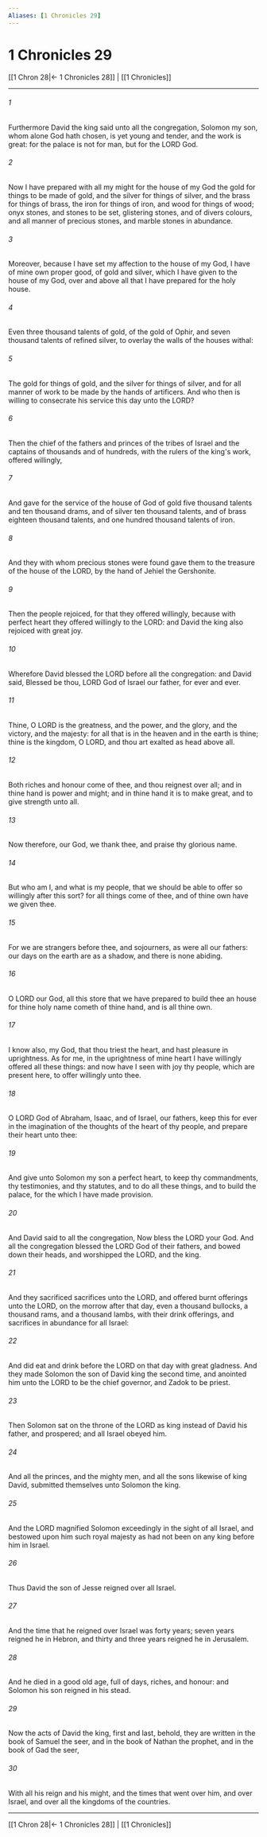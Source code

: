 ```yaml
---
Aliases: [1 Chronicles 29]
---
```

# 1 Chronicles 29

[[1 Chron 28|← 1 Chronicles 28]] | [[1 Chronicles]]
***



###### 1 
Furthermore David the king said unto all the congregation, Solomon my son, whom alone God hath chosen, is yet young and tender, and the work is great: for the palace is not for man, but for the LORD God. 

###### 2 
Now I have prepared with all my might for the house of my God the gold for things to be made of gold, and the silver for things of silver, and the brass for things of brass, the iron for things of iron, and wood for things of wood; onyx stones, and stones to be set, glistering stones, and of divers colours, and all manner of precious stones, and marble stones in abundance. 

###### 3 
Moreover, because I have set my affection to the house of my God, I have of mine own proper good, of gold and silver, which I have given to the house of my God, over and above all that I have prepared for the holy house. 

###### 4 
Even three thousand talents of gold, of the gold of Ophir, and seven thousand talents of refined silver, to overlay the walls of the houses withal: 

###### 5 
The gold for things of gold, and the silver for things of silver, and for all manner of work to be made by the hands of artificers. And who then is willing to consecrate his service this day unto the LORD? 

###### 6 
Then the chief of the fathers and princes of the tribes of Israel and the captains of thousands and of hundreds, with the rulers of the king's work, offered willingly, 

###### 7 
And gave for the service of the house of God of gold five thousand talents and ten thousand drams, and of silver ten thousand talents, and of brass eighteen thousand talents, and one hundred thousand talents of iron. 

###### 8 
And they with whom precious stones were found gave them to the treasure of the house of the LORD, by the hand of Jehiel the Gershonite. 

###### 9 
Then the people rejoiced, for that they offered willingly, because with perfect heart they offered willingly to the LORD: and David the king also rejoiced with great joy. 

###### 10 
Wherefore David blessed the LORD before all the congregation: and David said, Blessed be thou, LORD God of Israel our father, for ever and ever. 

###### 11 
Thine, O LORD is the greatness, and the power, and the glory, and the victory, and the majesty: for all that is in the heaven and in the earth is thine; thine is the kingdom, O LORD, and thou art exalted as head above all. 

###### 12 
Both riches and honour come of thee, and thou reignest over all; and in thine hand is power and might; and in thine hand it is to make great, and to give strength unto all. 

###### 13 
Now therefore, our God, we thank thee, and praise thy glorious name. 

###### 14 
But who am I, and what is my people, that we should be able to offer so willingly after this sort? for all things come of thee, and of thine own have we given thee. 

###### 15 
For we are strangers before thee, and sojourners, as were all our fathers: our days on the earth are as a shadow, and there is none abiding. 

###### 16 
O LORD our God, all this store that we have prepared to build thee an house for thine holy name cometh of thine hand, and is all thine own. 

###### 17 
I know also, my God, that thou triest the heart, and hast pleasure in uprightness. As for me, in the uprightness of mine heart I have willingly offered all these things: and now have I seen with joy thy people, which are present here, to offer willingly unto thee. 

###### 18 
O LORD God of Abraham, Isaac, and of Israel, our fathers, keep this for ever in the imagination of the thoughts of the heart of thy people, and prepare their heart unto thee: 

###### 19 
And give unto Solomon my son a perfect heart, to keep thy commandments, thy testimonies, and thy statutes, and to do all these things, and to build the palace, for the which I have made provision. 

###### 20 
And David said to all the congregation, Now bless the LORD your God. And all the congregation blessed the LORD God of their fathers, and bowed down their heads, and worshipped the LORD, and the king. 

###### 21 
And they sacrificed sacrifices unto the LORD, and offered burnt offerings unto the LORD, on the morrow after that day, even a thousand bullocks, a thousand rams, and a thousand lambs, with their drink offerings, and sacrifices in abundance for all Israel: 

###### 22 
And did eat and drink before the LORD on that day with great gladness. And they made Solomon the son of David king the second time, and anointed him unto the LORD to be the chief governor, and Zadok to be priest. 

###### 23 
Then Solomon sat on the throne of the LORD as king instead of David his father, and prospered; and all Israel obeyed him. 

###### 24 
And all the princes, and the mighty men, and all the sons likewise of king David, submitted themselves unto Solomon the king. 

###### 25 
And the LORD magnified Solomon exceedingly in the sight of all Israel, and bestowed upon him such royal majesty as had not been on any king before him in Israel. 

###### 26 
Thus David the son of Jesse reigned over all Israel. 

###### 27 
And the time that he reigned over Israel was forty years; seven years reigned he in Hebron, and thirty and three years reigned he in Jerusalem. 

###### 28 
And he died in a good old age, full of days, riches, and honour: and Solomon his son reigned in his stead. 

###### 29 
Now the acts of David the king, first and last, behold, they are written in the book of Samuel the seer, and in the book of Nathan the prophet, and in the book of Gad the seer, 

###### 30 
With all his reign and his might, and the times that went over him, and over Israel, and over all the kingdoms of the countries.

***
[[1 Chron 28|← 1 Chronicles 28]] | [[1 Chronicles]]
